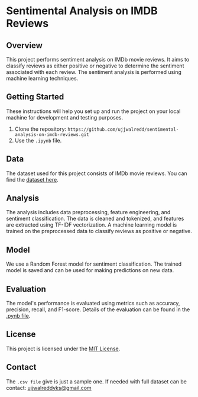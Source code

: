 # Sentimental Analysis on IMDB Reviews

## Overview
This project performs sentiment analysis on IMDb movie reviews. It aims to classify reviews as either positive or negative to determine the sentiment associated with each review. The sentiment analysis is performed using machine learning techniques.

## Getting Started
These instructions will help you set up and run the project on your local machine for development and testing purposes.

1. Clone the repository: `https://github.com/ujjwalredd/sentimental-analysis-on-imdb-reviews.git`
2. Use the `.ipynb` file.

## Data
The dataset used for this project consists of IMDb movie reviews. You can find the [dataset here](https://ai.stanford.edu/~amaas/data/sentiment/).


## Analysis
The analysis includes data preprocessing, feature engineering, and sentiment classification. The data is cleaned and tokenized, and features are extracted using TF-IDF vectorization. A machine learning model is trained on the preprocessed data to classify reviews as positive or negative.

## Model
We use a Random Forest model for sentiment classification. The trained model is saved and can be used for making predictions on new data.

## Evaluation

The model's performance is evaluated using metrics such as accuracy, precision, recall, and F1-score. Details of the evaluation can be found in the [.pynb file](https://github.com/ujjwalredd/sentimental-analysis-on-imdb-reviews/blob/main/sentimental%20analysis.ipynb).

## License

This project is licensed under the [MIT License](https://github.com/ujjwalredd/sentimental-analysis-on-imdb-reviews/blob/main/LICENSE.txt).

## Contact

The `.csv file` give is just a sample one. If needed with full dataset can be contact:
ujjwalreddyks@gmail.com
